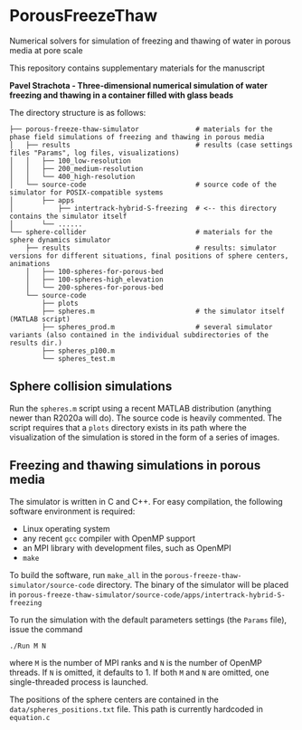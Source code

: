 # PorousFreezeThaw
Numerical solvers for simulation of freezing and thawing of water in porous media at pore scale

This repository contains supplementary materials for the manuscript

**Pavel Strachota - Three-dimensional numerical simulation of water freezing and thawing in a container filled with glass beads**

The directory structure is as follows:

```
├── porous-freeze-thaw-simulator              # materials for the phase field simulations of freezing and thawing in porous media
│   ├── results                               # results (case settings files "Params", log files, visualizations)
│   │   ├── 100_low-resolution
│   │   ├── 200_medium-resolution
│   │   └── 400_high-resolution
│   └── source-code                           # source code of the simulator for POSIX-compatible systems
│       ├── apps                
│           ├── intertrack-hybrid-S-freezing  # <-- this directory contains the simulator itself
│       └── ......
└── sphere-collider                           # materials for the sphere dynamics simulator
    ├── results                               # results: simulator versions for different situations, final positions of sphere centers, animations
    │   ├── 100-spheres-for-porous-bed
    │   ├── 100-spheres-high_elevation
    │   └── 200-spheres-for-porous-bed
    └── source-code
        ├── plots
        ├── spheres.m                         # the simulator itself (MATLAB script)
        ├── spheres_prod.m                    # several simulator variants (also contained in the individual subdirectories of the results dir.)
        ├── spheres_p100.m
        └── spheres_test.m
```

## Sphere collision simulations

Run the ``spheres.m`` script using a recent MATLAB distribution (anything newer than R2020a will do). The source code is heavily commented.
The script requires that a ``plots`` directory exists in its path where the visualization of the simulation is stored in the form of a series of images.

## Freezing and thawing simulations in porous media

The simulator is written in C and C++. For easy compilation, the following software environment is required:

- Linux operating system
- any recent ``gcc`` compiler with OpenMP support
- an MPI library with development files, such as OpenMPI
- ``make``

To build the software, run ``make_all`` in the ``porous-freeze-thaw-simulator/source-code`` directory. The binary of the simulator will be
placed in ``porous-freeze-thaw-simulator/source-code/apps/intertrack-hybrid-S-freezing``

To run the simulation with the default parameters settings (the ``Params`` file), issue the command

```
./Run M N
```  

where ``M`` is the number of MPI ranks and ``N`` is the number of OpenMP threads. If ``N`` is omitted, it defaults to 1.
If both ``M`` and ``N`` are omitted, one single-threaded process is launched.

The positions of the sphere centers are contained in the ``data/spheres_positions.txt`` file. This path is currently hardcoded in ``equation.c``
